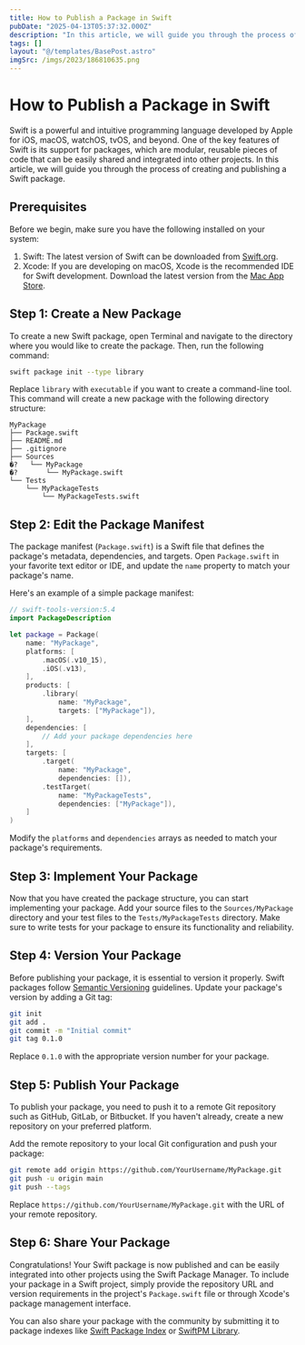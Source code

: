```yaml
---
title: How to Publish a Package in Swift
pubDate: "2025-04-13T05:37:32.000Z"
description: "In this article, we will guide you through the process of creating and publishing a Swift package"
tags: []
layout: "@/templates/BasePost.astro"
imgSrc: /imgs/2023/186810635.png
---
```

# How to Publish a Package in Swift

Swift is a powerful and intuitive programming language developed by Apple for iOS, macOS, watchOS, tvOS, and beyond. One of the key features of Swift is its support for packages, which are modular, reusable pieces of code that can be easily shared and integrated into other projects. In this article, we will guide you through the process of creating and publishing a Swift package.

## Prerequisites

Before we begin, make sure you have the following installed on your system:

1. Swift: The latest version of Swift can be downloaded from [Swift.org](https://swift.org/download/).
2. Xcode: If you are developing on macOS, Xcode is the recommended IDE for Swift development. Download the latest version from the [Mac App Store](https://apps.apple.com/us/app/xcode/id497799835?mt=12).

## Step 1: Create a New Package

To create a new Swift package, open Terminal and navigate to the directory where you would like to create the package. Then, run the following command:

```bash
swift package init --type library
```

Replace `library` with `executable` if you want to create a command-line tool. This command will create a new package with the following directory structure:

```
MyPackage
├── Package.swift
├── README.md
├── .gitignore
├── Sources
�?   └── MyPackage
�?       └── MyPackage.swift
└── Tests
    └── MyPackageTests
        └── MyPackageTests.swift
```

## Step 2: Edit the Package Manifest

The package manifest (`Package.swift`) is a Swift file that defines the package's metadata, dependencies, and targets. Open `Package.swift` in your favorite text editor or IDE, and update the `name` property to match your package's name.

Here's an example of a simple package manifest:

```swift
// swift-tools-version:5.4
import PackageDescription

let package = Package(
    name: "MyPackage",
    platforms: [
        .macOS(.v10_15),
        .iOS(.v13),
    ],
    products: [
        .library(
            name: "MyPackage",
            targets: ["MyPackage"]),
    ],
    dependencies: [
        // Add your package dependencies here
    ],
    targets: [
        .target(
            name: "MyPackage",
            dependencies: []),
        .testTarget(
            name: "MyPackageTests",
            dependencies: ["MyPackage"]),
    ]
)
```

Modify the `platforms` and `dependencies` arrays as needed to match your package's requirements.

## Step 3: Implement Your Package

Now that you have created the package structure, you can start implementing your package. Add your source files to the `Sources/MyPackage` directory and your test files to the `Tests/MyPackageTests` directory. Make sure to write tests for your package to ensure its functionality and reliability.

## Step 4: Version Your Package

Before publishing your package, it is essential to version it properly. Swift packages follow [Semantic Versioning](https://semver.org/) guidelines. Update your package's version by adding a Git tag:

```bash
git init
git add .
git commit -m "Initial commit"
git tag 0.1.0
```

Replace `0.1.0` with the appropriate version number for your package.

## Step 5: Publish Your Package

To publish your package, you need to push it to a remote Git repository such as GitHub, GitLab, or Bitbucket. If you haven't already, create a new repository on your preferred platform.

Add the remote repository to your local Git configuration and push your package:

```bash
git remote add origin https://github.com/YourUsername/MyPackage.git
git push -u origin main
git push --tags
```

Replace `https://github.com/YourUsername/MyPackage.git` with the URL of your remote repository.

## Step 6: Share Your Package

Congratulations! Your Swift package is now published and can be easily integrated into other projects using the Swift Package Manager. To include your package in a Swift project, simply provide the repository URL and version requirements in the project's `Package.swift` file or through Xcode's package management interface.

You can also share your package with the community by submitting it to package indexes like [Swift Package Index](https://swiftpackageindex.com/) or [SwiftPM Library](https://swiftpm.co/).


